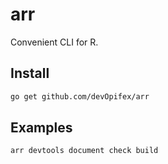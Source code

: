 # arr

Convenient CLI for R.

## Install

```bash
go get github.com/devOpifex/arr
```

## Examples

```bash
arr devtools document check build
```
